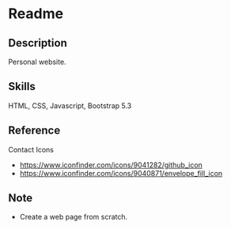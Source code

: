 # Readme

## Description
Personal website.

## Skills
HTML, CSS, Javascript, Bootstrap 5.3

## Reference

Contact Icons
* https://www.iconfinder.com/icons/9041282/github_icon
* https://www.iconfinder.com/icons/9040871/envelope_fill_icon

## Note
* Create a web page from scratch.